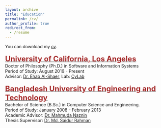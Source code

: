 ```yaml
---
layout: archive
title: "Education"
permalink: /cv/
author_profile: true
redirect_from:
  - /resume
---
```


You can download my [cv](../files/Md_Mazharul_Islam_resume.pdf).
<br/><br/>
    <span style="color:black; font-size:17px"><b><a href="https://cci.uncc.edu/departments/software-and-information-systems-sis" target="_blank"><font color="brown" size="5">University of California, Los Angeles</font></a></b></span><br/>
    Doctor of Philosophy (Ph.D.) in Software and Information Systems <br/>
    Period of Study: August 2016 - Present <br/>
    Advisor: <a href="https://engineering.cmu.edu/directory/bios/al-shaer-ehab.html" target="_blank">Dr. Ehab Al-Shaer</a>, Lab: <a href="https://www.cylab.cmu.edu/index.html" target="_blank">CyLab</a> <br/>
<br/>
    <span style="color:black; font-size:17px"><b><a href="http://cse.buet.ac.bd" target="_blank"><font color="brown" size="5">Bangladesh University of Engineering and Technology</font></a></b></span><br/>
    Bachelor of Science (B.Sc.) in Computer Science and Engineering. <br/>
    Period of Study: January 2008 - February 2013 <br/>
    Academic Advisor: <a href="http://cse.buet.ac.bd/faculty/facdetail.php?id=mahmudanaznin" target="_blank">Dr. Mahmuda Naznin</a> <br/>
    Thesis Supervisor: <a href="http://saidurrahman.buet.ac.bd/" target="_blank">Dr. Md. Saidur Rahman</a> <br/>
<br/>

